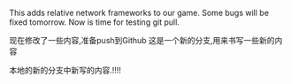 This adds relative network frameworks to our game.
Some bugs will be fixed tomorrow.
Now is time for testing git pull.

现在修改了一些内容,准备push到Github
这是一个新的分支,用来书写一些新的内容

本地的新的分支中新写的内容.!!!!
